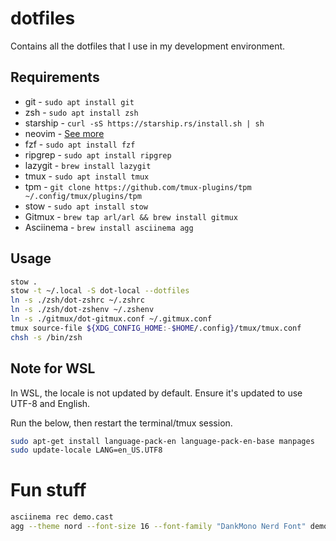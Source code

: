 # dotfiles

Contains all the dotfiles that I use in my development environment.

## Requirements

- git - `sudo apt install git`
- zsh - `sudo apt install zsh`
- starship - `curl -sS https://starship.rs/install.sh | sh `
- neovim - [See more](https://github.com/neovim/neovim/blob/master/INSTALL.md)
- fzf - `sudo apt install fzf`
- ripgrep - `sudo apt install ripgrep`
- lazygit - `brew install lazygit`
- tmux - `sudo apt install tmux`
- tpm - `git clone https://github.com/tmux-plugins/tpm ~/.config/tmux/plugins/tpm `
- stow - `sudo apt install stow`
- Gitmux - `brew tap arl/arl && brew install gitmux`
- Asciinema - `brew install asciinema agg`

## Usage

```sh
stow .
stow -t ~/.local -S dot-local --dotfiles
ln -s ./zsh/dot-zshrc ~/.zshrc
ln -s ./zsh/dot-zshenv ~/.zshenv
ln -s ./gitmux/dot-gitmux.conf ~/.gitmux.conf
tmux source-file ${XDG_CONFIG_HOME:-$HOME/.config}/tmux/tmux.conf
chsh -s /bin/zsh
```

## Note for WSL

In WSL, the locale is not updated by default. Ensure it's updated to use UTF-8 and English.

Run the below, then restart the terminal/tmux session.

```sh
sudo apt-get install language-pack-en language-pack-en-base manpages
sudo update-locale LANG=en_US.UTF8
```

# Fun stuff
```sh
asciinema rec demo.cast
agg --theme nord --font-size 16 --font-family "DankMono Nerd Font" demo.cast ~/Pictures/demo.gif && rm demo.cast
```
